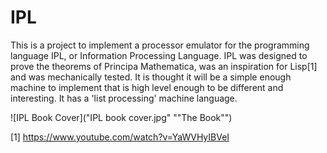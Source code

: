 # IPL

This is a project to implement a processor emulator for the programming language IPL, or Information Processing Language.  IPL was designed to prove the theorems of Principa Mathematica, was an inspiration for Lisp[1] and was mechanically tested.  It is thought it will be a simple enough machine to implement that is high level enough to be different and interesting.  It has a 'list processing' machine language.

![IPL Book Cover]("IPL book cover.jpg" "\"The Book\"")

[1] https://www.youtube.com/watch?v=YaWVHyIBVeI
